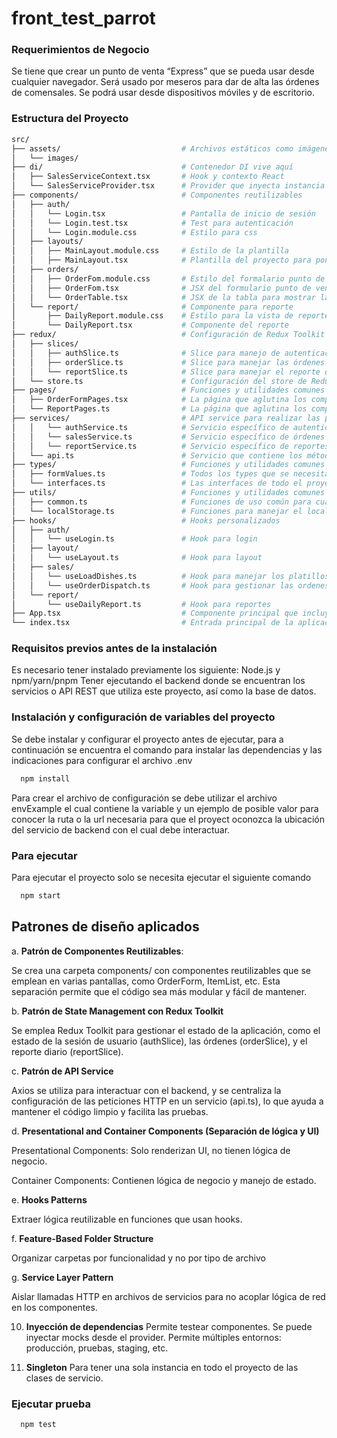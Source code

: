 # front_test_parrot

### Requerimientos de Negocio
Se tiene que crear un punto de venta “Express” que se pueda usar desde
cualquier navegador. Será usado por meseros para dar de alta las órdenes de
comensales. Se podrá usar desde dispositivos móviles y de escritorio.

### Estructura del Proyecto
```bash
src/
├── assets/                           # Archivos estáticos como imágenes, fuentes, etc.
│   └── images/
├── di/                               # Contenedor DI vive aquí
│   ├── SalesServiceContext.tsx       # Hook y contexto React
│   └── SalesServiceProvider.tsx      # Provider que inyecta instancia
├── components/                       # Componentes reutilizables
│   ├── auth/
│   │   └── Login.tsx                 # Pantalla de inicio de sesión
│   │   └── Login.test.tsx            # Test para autenticación
│   │   └── Login.module.css          # Estilo para css
│   ├── layouts/                          
│   │   ├── MainLayout.module.css     # Estilo de la plantilla
│   │   ├── MainLayout.tsx            # Plantilla del proyecto para poner banner, cierre sesion y menú simple
│   ├── orders/
│   │   ├── OrderFom.module.css       # Estilo del formalario punto de venta
│   │   ├── OrderFom.tsx              # JSX del formulario punto de venta
│   │   └── OrderTable.tsx            # JSX de la tabla para mostrar las órdenes de compra enviadas
│   └── report/                       # Componente para reporte
│       ├── DailyReport.module.css    # Estilo para la vista de reporte
│       └── DailyReport.tsx           # Componente del reporte
├── redux/                            # Configuración de Redux Toolkit
│   ├── slices/                       
│   │   ├── authSlice.ts              # Slice para manejo de autenticación
│   │   ├── orderSlice.ts             # Slice para manejar las órdenes
│   │   └── reportSlice.ts            # Slice para manejar el reporte diario
│   └── store.ts                      # Configuración del store de Redux
├── pages/                            # Funciones y utilidades comunes
│   ├── OrderFormPages.tsx            # La página que aglutina los componentes para la pantalla del punto de venta
│   └── ReportPages.ts                # La página que aglutina los componentes para la pantalla de reporte diario
├── services/                         # API service para realizar las peticiones
│   │   └── authService.ts            # Servicio específico de autenticación
│   │   └── salesService.ts           # Servicio específico de órdenes
│   │   └── reportService.ts          # Servicio específico de reportes
│   └── api.ts                        # Servicio que contiene los métodos comunes de axios
├── types/                            # Funciones y utilidades comunes
│   ├── formValues.ts                 # Todos los types que se necesitan para los formularios
│   └── interfaces.ts                 # Las interfaces de todo el proyecto
├── utils/                            # Funciones y utilidades comunes
│   ├── common.ts                     # Funciones de uso común para cualquier componente
│   └── localStorage.ts               # Funciones para manejar el localStorage
├── hooks/                            # Hooks personalizados
│   ├── auth/
│   │   └── useLogin.ts               # Hook para login
│   ├── layout/
│   │   └── useLayout.ts              # Hook para layout
│   ├── sales/
│   │   └── useLoadDishes.ts          # Hook para manejar los platillos de comidas
│   │   └── useOrderDispatch.ts       # Hook para gestionar las ordenes
│   └── report/
│       └── useDailyReport.ts         # Hook para reportes
├── App.tsx                           # Componente principal que incluye rutas y estado
└── index.tsx                         # Entrada principal de la aplicación
```

### Requisitos previos antes de la instalación

Es necesario tener instalado previamente los siguiente: Node.js y npm/yarn/pnpm
Tener ejecutando el backend donde se encuentran los servicios o API REST que utiliza este proyecto, así como la base de datos.

### Instalación y configuración de variables del proyecto

Se debe instalar y configurar el proyecto antes de ejecutar, para a continuación se encuentra el comando para instalar las dependencias y 
las indicaciones para configurar el archivo .env

```bash
  npm install
```
Para crear el archivo de configuración se debe utilizar el archivo envExample el cual contiene la variable y un ejemplo de posible valor para conocer la ruta
o la url necesaria para que el proyect oconozca la ubicación del servicio de backend con el cual debe interactuar.

### Para ejecutar
Para ejecutar el proyecto solo se necesita ejecutar el siguiente comando

```bash
  npm start
```

## Patrones de diseño aplicados

a. **Patrón de Componentes Reutilizables**:

Se crea una carpeta components/ con componentes reutilizables que se emplean en varias pantallas, como OrderForm,
ItemList, etc. Esta separación permite que el código sea más modular y fácil de mantener.

b. **Patrón de State Management con Redux Toolkit**

Se emplea Redux Toolkit para gestionar el estado de la aplicación, como el estado de la sesión de usuario (authSlice),
las órdenes (orderSlice), y el reporte diario (reportSlice).

c. **Patrón de API Service**

Axios se utiliza para interactuar con el backend, y se centraliza la configuración de las peticiones HTTP en un
servicio (api.ts), lo que ayuda a mantener el código limpio y facilita las pruebas.

d. **Presentational and Container Components (Separación de lógica y UI)**

Presentational Components: Solo renderizan UI, no tienen lógica de negocio.

Container Components: Contienen lógica de negocio y manejo de estado.

e. **Hooks Patterns**

Extraer lógica reutilizable en funciones que usan hooks.

f. **Feature-Based Folder Structure**

Organizar carpetas por funcionalidad y no por tipo de archivo

g. **Service Layer Pattern**   

Aislar llamadas HTTP en archivos de servicios para no acoplar lógica de red en los componentes.

10. **Inyección de dependencias**
 Permite testear componentes. Se puede inyectar mocks desde el provider. Permite múltiples entornos: producción, pruebas, staging, etc.

11. **Singleton**
Para tener una sola instancia en todo el proyecto de las clases de servicio.

### Ejecutar prueba
```bash
  npm test
```